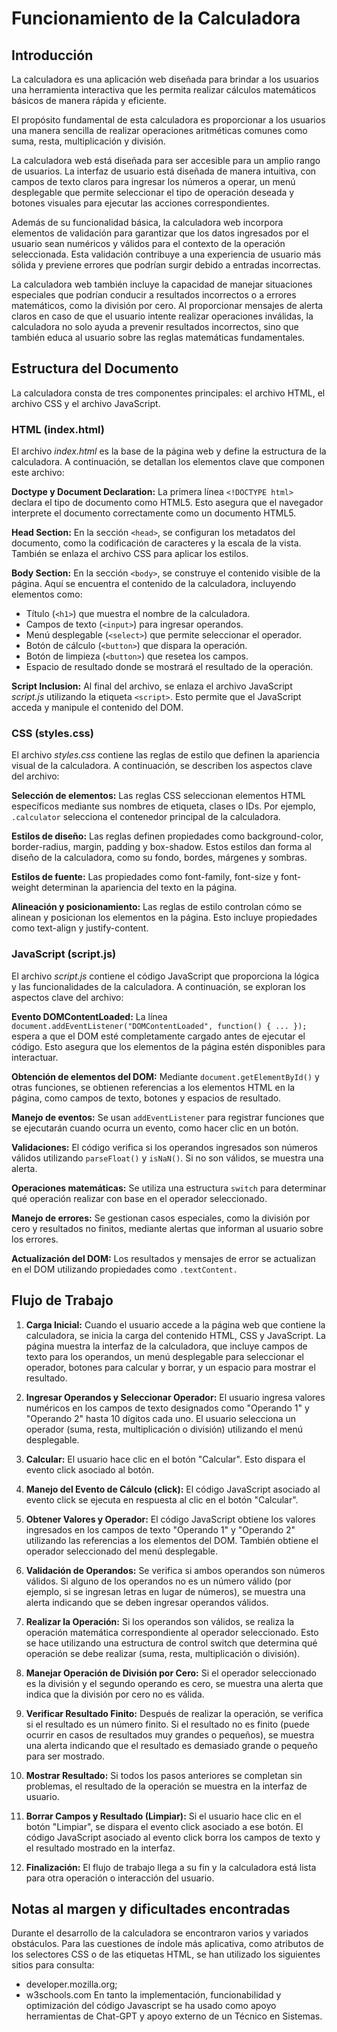 # Funcionamiento de la Calculadora

## Introducción
La calculadora es una aplicación web diseñada para brindar a los usuarios una herramienta interactiva que les permita realizar cálculos matemáticos básicos de manera rápida y eficiente. 

El propósito fundamental de esta calculadora es proporcionar a los usuarios una manera sencilla de realizar operaciones aritméticas comunes como suma, resta, multiplicación y división. 

La calculadora web está diseñada para ser accesible para un amplio rango de usuarios. La interfaz de usuario está diseñada de manera intuitiva, con campos de texto claros para ingresar los números a operar, un menú desplegable que permite seleccionar el tipo de operación deseada y botones visuales para ejecutar las acciones correspondientes.

Además de su funcionalidad básica, la calculadora web incorpora elementos de validación para garantizar que los datos ingresados por el usuario sean numéricos y válidos para el contexto de la operación seleccionada. Esta validación contribuye a una experiencia de usuario más sólida y previene errores que podrían surgir debido a entradas incorrectas.

La calculadora web también incluye la capacidad de manejar situaciones especiales que podrían conducir a resultados incorrectos o a errores matemáticos, como la división por cero. Al proporcionar mensajes de alerta claros en caso de que el usuario intente realizar operaciones inválidas, la calculadora no solo ayuda a prevenir resultados incorrectos, sino que también educa al usuario sobre las reglas matemáticas fundamentales.

## Estructura del Documento
La calculadora consta de tres componentes principales: el archivo HTML, el archivo CSS y el archivo JavaScript.

### HTML (index.html)
El archivo *index.html* es la base de la página web y define la estructura de la calculadora. A continuación, se detallan los elementos clave que componen este archivo:

**Doctype y Document Declaration:** La primera línea `<!DOCTYPE html>` declara el tipo de documento como HTML5. Esto asegura que el navegador interprete el documento correctamente como un documento HTML5.

**Head Section:** En la sección `<head>`, se configuran los metadatos del documento, como la codificación de caracteres y la escala de la vista. También se enlaza el archivo CSS para aplicar los estilos.

**Body Section:** En la sección `<body>`, se construye el contenido visible de la página. Aquí se encuentra el contenido de la calculadora, incluyendo elementos como:

- Título (`<h1>`) que muestra el nombre de la calculadora.
- Campos de texto (`<input>`) para ingresar operandos.
- Menú desplegable (`<select>`) que permite seleccionar el operador.
- Botón de cálculo (`<button>`) que dispara la operación.
- Botón de limpieza (`<button>`) que resetea los campos.
- Espacio de resultado donde se mostrará el resultado de la operación.

**Script Inclusion:** Al final del archivo, se enlaza el archivo JavaScript *script.js* utilizando la etiqueta `<script>`. Esto permite que el JavaScript acceda y manipule el contenido del DOM.

### CSS (styles.css)
El archivo *styles.css* contiene las reglas de estilo que definen la apariencia visual de la calculadora. A continuación, se describen los aspectos clave del archivo:

**Selección de elementos:** Las reglas CSS seleccionan elementos HTML específicos mediante sus nombres de etiqueta, clases o IDs. Por ejemplo, `.calculator` selecciona el contenedor principal de la calculadora.

**Estilos de diseño:** Las reglas definen propiedades como background-color, border-radius, margin, padding y box-shadow. Estos estilos dan forma al diseño de la calculadora, como su fondo, bordes, márgenes y sombras.

**Estilos de fuente:** Las propiedades como font-family, font-size y font-weight determinan la apariencia del texto en la página.

**Alineación y posicionamiento:** Las reglas de estilo controlan cómo se alinean y posicionan los elementos en la página. Esto incluye propiedades como text-align y justify-content.

### JavaScript (script.js)
El archivo *script.js* contiene el código JavaScript que proporciona la lógica y las funcionalidades de la calculadora. A continuación, se exploran los aspectos clave del archivo:

**Evento DOMContentLoaded:** La línea `document.addEventListener("DOMContentLoaded", function() { ... });` espera a que el DOM esté completamente cargado antes de ejecutar el código. Esto asegura que los elementos de la página estén disponibles para interactuar.

**Obtención de elementos del DOM:** Mediante `document.getElementById()` y otras funciones, se obtienen referencias a los elementos HTML en la página, como campos de texto, botones y espacios de resultado.

**Manejo de eventos:** Se usan `addEventListener` para registrar funciones que se ejecutarán cuando ocurra un evento, como hacer clic en un botón.

**Validaciones:** El código verifica si los operandos ingresados son números válidos utilizando `parseFloat()` y `isNaN()`. Si no son válidos, se muestra una alerta.

**Operaciones matemáticas:** Se utiliza una estructura `switch` para determinar qué operación realizar con base en el operador seleccionado.

**Manejo de errores:** Se gestionan casos especiales, como la división por cero y resultados no finitos, mediante alertas que informan al usuario sobre los errores.

**Actualización del DOM:** Los resultados y mensajes de error se actualizan en el DOM utilizando propiedades como `.textContent.`

## Flujo de Trabajo
1. **Carga Inicial:**
Cuando el usuario accede a la página web que contiene la calculadora, se inicia la carga del contenido HTML, CSS y JavaScript.
La página muestra la interfaz de la calculadora, que incluye campos de texto para los operandos, un menú desplegable para seleccionar el operador, botones para calcular y borrar, y un espacio para mostrar el resultado.

2. **Ingresar Operandos y Seleccionar Operador:**
El usuario ingresa valores numéricos en los campos de texto designados como "Operando 1" y "Operando 2" hasta 10 dígitos cada uno.
El usuario selecciona un operador (suma, resta, multiplicación o división) utilizando el menú desplegable.

3. **Calcular:**
El usuario hace clic en el botón "Calcular".
Esto dispara el evento click asociado al botón.

4. **Manejo del Evento de Cálculo (click):**
El código JavaScript asociado al evento click se ejecuta en respuesta al clic en el botón "Calcular".

5. **Obtener Valores y Operador:**
El código JavaScript obtiene los valores ingresados en los campos de texto "Operando 1" y "Operando 2" utilizando las referencias a los elementos del DOM.
También obtiene el operador seleccionado del menú desplegable.

6. **Validación de Operandos:**
Se verifica si ambos operandos son números válidos.
Si alguno de los operandos no es un número válido (por ejemplo, si se ingresan letras en lugar de números), se muestra una alerta indicando que se deben ingresar operandos válidos.

7. **Realizar la Operación:**
Si los operandos son válidos, se realiza la operación matemática correspondiente al operador seleccionado.
Esto se hace utilizando una estructura de control switch que determina qué operación se debe realizar (suma, resta, multiplicación o división).

8. **Manejar Operación de División por Cero:**
Si el operador seleccionado es la división y el segundo operando es cero, se muestra una alerta que indica que la división por cero no es válida.

9. **Verificar Resultado Finito:**
Después de realizar la operación, se verifica si el resultado es un número finito.
Si el resultado no es finito (puede ocurrir en casos de resultados muy grandes o pequeños), se muestra una alerta indicando que el resultado es demasiado grande o pequeño para ser mostrado.

10. **Mostrar Resultado:**
Si todos los pasos anteriores se completan sin problemas, el resultado de la operación se muestra en la interfaz de usuario.

11. **Borrar Campos y Resultado (Limpiar):**
Si el usuario hace clic en el botón "Limpiar", se dispara el evento click asociado a ese botón.
El código JavaScript asociado al evento click borra los campos de texto y el resultado mostrado en la interfaz.

12. **Finalización:**
El flujo de trabajo llega a su fin y la calculadora está lista para otra operación o interacción del usuario.

## Notas al margen y dificultades encontradas
Durante el desarrollo de la calculadora se encontraron varios y variados obstáculos. Para las cuestiones de índole más aplicativa, como atributos de los selectores CSS o de las etiquetas HTML, se han utilizado los siguientes sitios para consulta:
- developer.mozilla.org;
- w3schools.com
En tanto la implementación, funcionabilidad y optimización del código Javascript se ha usado como apoyo herramientas de Chat-GPT y apoyo externo de un Técnico en Sistemas.